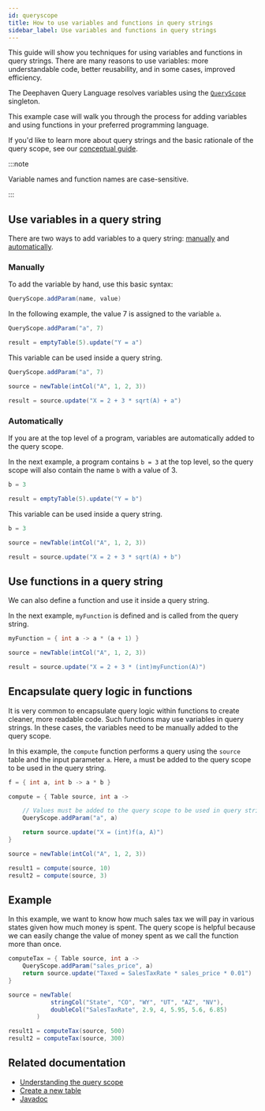 ```yaml
---
id: queryscope
title: How to use variables and functions in query strings
sidebar_label: Use variables and functions in query strings
---
```


This guide will show you techniques for using variables and functions in query strings. There are many reasons to use variables: more understandable code, better reusability, and in some cases, improved efficiency.

The Deephaven Query Language resolves variables using the [`QueryScope`](https://deephaven.io/core/javadoc/io/deephaven/engine/context/QueryScope.html) singleton.

This example case will walk you through the process for adding variables and using functions in your preferred programming language.

If you'd like to learn more about query strings and the basic rationale of the query scope, see our [conceptual guide](../conceptual/queryscope-conceptual.md).

:::note

Variable names and function names are case-sensitive.

:::

## Use variables in a query string

There are two ways to add variables to a query string: [manually](#manually) and [automatically](#automatically).

### Manually

To add the variable by hand, use this basic syntax:

```groovy skip-test
QueryScope.addParam(name, value)
```

In the following example, the value 7 is assigned to the variable `a`.

```groovy
QueryScope.addParam("a", 7)

result = emptyTable(5).update("Y = a")
```

This variable can be used inside a query string.

```groovy order=source,result
QueryScope.addParam("a", 7)

source = newTable(intCol("A", 1, 2, 3))

result = source.update("X = 2 + 3 * sqrt(A) + a")
```

### Automatically

If you are at the top level of a program, variables are automatically added to the query scope.

In the next example, a program contains `b = 3` at the top level, so the query scope will also contain the name `b` with a value of 3.

```groovy
b = 3

result = emptyTable(5).update("Y = b")
```

This variable can be used inside a query string.

```groovy order=source,result
b = 3

source = newTable(intCol("A", 1, 2, 3))

result = source.update("X = 2 + 3 * sqrt(A) + b")
```

## Use functions in a query string

We can also define a function and use it inside a query string.

In the next example, `myFunction` is defined and is called from the query string.

```groovy order=source,result
myFunction = { int a -> a * (a + 1) }

source = newTable(intCol("A", 1, 2, 3))

result = source.update("X = 2 + 3 * (int)myFunction(A)")
```

## Encapsulate query logic in functions

It is very common to encapsulate query logic within functions to create cleaner, more readable code. Such functions may use variables in query strings. In these cases, the variables need to be manually added to the query scope.

In this example, the `compute` function performs a query using the `source` table and the input parameter `a`. Here, `a` must be added to the query scope to be used in the query string.

```groovy order=source,result1,result2
f = { int a, int b -> a * b }

compute = { Table source, int a ->

    // Values must be added to the query scope to be used in query strings.
    QueryScope.addParam("a", a)

    return source.update("X = (int)f(a, A)")
}

source = newTable(intCol("A", 1, 2, 3))

result1 = compute(source, 10)
result2 = compute(source, 3)
```

## Example

In this example, we want to know how much sales tax we will pay in various states given how much money is spent. The query scope is helpful because we can easily change the value of money spent as we call the function more than once.

```groovy order=source,result1,result2
computeTax = { Table source, int a ->
    QueryScope.addParam("sales_price", a)
    return source.update("Taxed = SalesTaxRate * sales_price * 0.01")
}

source = newTable(
            stringCol("State", "CO", "WY", "UT", "AZ", "NV"),
            doubleCol("SalesTaxRate", 2.9, 4, 5.95, 5.6, 6.85)
        )

result1 = computeTax(source, 500)
result2 = computeTax(source, 300)
```

## Related documentation

- [Understanding the query scope](../conceptual/queryscope-conceptual.md)
- [Create a new table](./new-table.md)
- [Javadoc](https://deephaven.io/core/javadoc/io/deephaven/engine/context/QueryScope.html)
